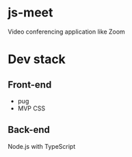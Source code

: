 # js-meet
Video conferencing application like Zoom

# Dev stack
## Front-end
* pug
* MVP CSS
## Back-end
Node.js with TypeScript
